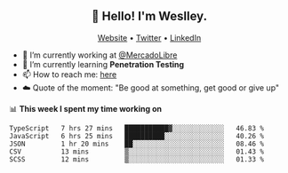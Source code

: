 <h2 align="center">👋 Hello! I'm Weslley.</h2>
<p align="center">
  <a href="http://weslleyneri.com.br">Website</a> •
  <a href="https://twitter.com/Weslley_Neri">Twitter</a> •
  <a href="https://www.linkedin.com/in/weslley-neri-3658908b">LinkedIn</a>
</p>


- 🔭 I’m currently working at [@MercadoLibre](https://github.com/mercadolibre)
- 🌱 I’m currently learning **Penetration Testing**
- 📫 How to reach me: [here](mailto:weslley39@gmail.com)
- ☁️ Quote of the moment: "Be good at something, get good or give up"

📊 **This week I spent my time working on**
<!--START_SECTION:waka-->
```text
TypeScript   7 hrs 27 mins   ███████████▓░░░░░░░░░░░░░   46.83 % 
JavaScript   6 hrs 25 mins   ██████████░░░░░░░░░░░░░░░   40.26 % 
JSON         1 hr 20 mins    ██░░░░░░░░░░░░░░░░░░░░░░░   08.46 % 
CSV          13 mins         ▒░░░░░░░░░░░░░░░░░░░░░░░░   01.43 % 
SCSS         12 mins         ▒░░░░░░░░░░░░░░░░░░░░░░░░   01.33 % 
```
<!--END_SECTION:waka-->

<!-- Inspired by https://github.com/gruselhaus/gruselhaus -->